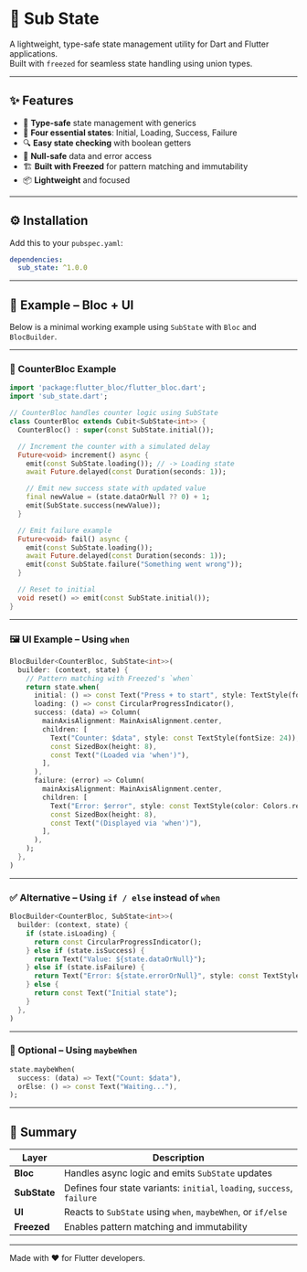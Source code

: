 # 🧩 Sub State

A lightweight, type-safe state management utility for Dart and Flutter applications.  
Built with `freezed` for seamless state handling using union types.

---

## ✨ Features

- 🚀 **Type-safe** state management with generics  
- 🎯 **Four essential states**: Initial, Loading, Success, Failure  
- 🔍 **Easy state checking** with boolean getters  
- 💪 **Null-safe** data and error access  
- 🏗️ **Built with Freezed** for pattern matching and immutability  
- 📦 **Lightweight** and focused  

---

## ⚙️ Installation

Add this to your `pubspec.yaml`:

```yaml
dependencies:
  sub_state: ^1.0.0
```

---

## 🚀 Example – Bloc + UI

Below is a minimal working example using `SubState` with `Bloc` and `BlocBuilder`.

---

### 🧠 CounterBloc Example

```dart
import 'package:flutter_bloc/flutter_bloc.dart';
import 'sub_state.dart';

// CounterBloc handles counter logic using SubState
class CounterBloc extends Cubit<SubState<int>> {
  CounterBloc() : super(const SubState.initial());

  // Increment the counter with a simulated delay
  Future<void> increment() async {
    emit(const SubState.loading()); // -> Loading state
    await Future.delayed(const Duration(seconds: 1));

    // Emit new success state with updated value
    final newValue = (state.dataOrNull ?? 0) + 1;
    emit(SubState.success(newValue));
  }

  // Emit failure example
  Future<void> fail() async {
    emit(const SubState.loading());
    await Future.delayed(const Duration(seconds: 1));
    emit(const SubState.failure("Something went wrong"));
  }

  // Reset to initial
  void reset() => emit(const SubState.initial());
}
```

---

### 🖼️ UI Example – Using `when`

```dart
BlocBuilder<CounterBloc, SubState<int>>(
  builder: (context, state) {
    // Pattern matching with Freezed's `when`
    return state.when(
      initial: () => const Text("Press + to start", style: TextStyle(fontSize: 20)),
      loading: () => const CircularProgressIndicator(),
      success: (data) => Column(
        mainAxisAlignment: MainAxisAlignment.center,
        children: [
          Text("Counter: $data", style: const TextStyle(fontSize: 24)),
          const SizedBox(height: 8),
          const Text("(Loaded via 'when')"),
        ],
      ),
      failure: (error) => Column(
        mainAxisAlignment: MainAxisAlignment.center,
        children: [
          Text("Error: $error", style: const TextStyle(color: Colors.red)),
          const SizedBox(height: 8),
          const Text("(Displayed via 'when')"),
        ],
      ),
    );
  },
)
```

---

### ✅ Alternative – Using `if / else` instead of `when`

```dart
BlocBuilder<CounterBloc, SubState<int>>(
  builder: (context, state) {
    if (state.isLoading) {
      return const CircularProgressIndicator();
    } else if (state.isSuccess) {
      return Text("Value: ${state.dataOrNull}");
    } else if (state.isFailure) {
      return Text("Error: ${state.errorOrNull}", style: const TextStyle(color: Colors.red));
    } else {
      return const Text("Initial state");
    }
  },
)
```

---

### 🧩 Optional – Using `maybeWhen`

```dart
state.maybeWhen(
  success: (data) => Text("Count: $data"),
  orElse: () => const Text("Waiting..."),
);
```

---

## 📘 Summary

| Layer | Description |
|--------|--------------|
| **Bloc** | Handles async logic and emits `SubState` updates |
| **SubState** | Defines four state variants: `initial`, `loading`, `success`, `failure` |
| **UI** | Reacts to `SubState` using `when`, `maybeWhen`, or `if/else` |
| **Freezed** | Enables pattern matching and immutability |

---

Made with ❤️ for Flutter developers.